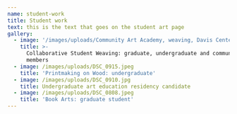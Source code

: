 ```yaml
---
name: student-work
title: Student work
text: this is the text that goes on the student art page
gallery:
  - image: '/images/uploads/Community Art Academy, weaving, Davis Center copy.jpg'
    title: >-
      Collaborative Student Weaving: graduate, undergraduate and community
      members
  - image: /images/uploads/DSC_0915.jpeg
    title: 'Printmaking on Wood: undergraduate'
  - image: /images/uploads/DSC_0910.jpg
    title: Undergraduate art education residency candidate
  - image: /images/uploads/DSC_0808.jpeg
    title: 'Book Arts: graduate student'
---
```


